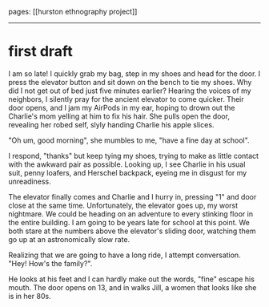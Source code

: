 pages: [[hurston ethnography project]]

___

# first draft


I am so late! I quickly grab my bag, step in my shoes and head for the door. I press the elevator button and sit down on the bench to tie my shoes. Why did I not get out of bed just five minutes earlier? Hearing the voices of my neighbors, I silently pray for the ancient elevator to come quicker. Their door opens, and I jam my AirPods in my ear, hoping to drown out the Charlie's mom yelling at him to fix his hair. She pulls open the door, revealing her robed self, slyly handing Charlie his apple slices.

"Oh um, good morning", she mumbles to me, "have a fine day at school". 

I respond, "thanks" but keep tying my shoes, trying to make as little contact with the awkward pair as possible. Looking up, I see Charlie in his usual suit, penny loafers, and Herschel backpack, eyeing me in disgust for my unreadiness. 

The elevator finally comes and Charlie and I hurry in, pressing "1" and door close at the same time. Unfortunately, the elevator goes up, my worst nightmare. We could be heading on an adventure to every stinking floor in the entire building. I am going to be years late for school at this point. We both stare at the numbers above the elevator's sliding door, watching them go up at an astronomically slow rate. 

Realizing that we are going to have a long ride, I attempt conversation. "Hey! How's the family?".

He looks at his feet and I can hardly make out the words, "fine" escape his mouth. The door opens on 13, and in walks Jill, a women that looks like she is in her 80s. 